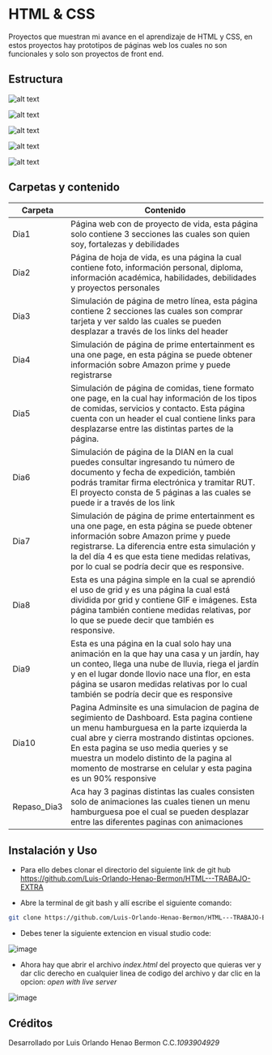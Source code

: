 # HTML & CSS 

Proyectos que muestran mi avance en el aprendizaje de HTML y CSS, en estos proyectos hay prototipos de páginas web los cuales no son funcionales y solo son proyectos de front end.

## Estructura
![alt text](image.png)

![alt text](image-1.png)

![alt text](image-2.png)

![alt text](image-3.png)

![alt text](image-4.png)

## Carpetas y contenido

|Carpeta|Contenido|
|--|--|
|Dia1|Página web con de proyecto de vida, esta página solo contiene 3 secciones las cuales son quien soy, fortalezas y debilidades|
|Dia2|Página de hoja de vida, es una página la cual contiene foto, información personal, diploma, información académica, habilidades, debilidades y proyectos personales|
|Dia3|Simulación de página de metro línea, esta página contiene 2 secciones las cuales son comprar tarjeta y ver saldo las cuales se pueden desplazar a través de los links del header|
|Dia4|Simulación de página de prime entertainment es una one page, en esta página se puede obtener información sobre Amazon prime y puede registrarse|
|Dia5|Simulación de página de comidas, tiene formato one page, en la cual hay información de los tipos de comidas, servicios y contacto. Esta página cuenta con un header el cual contiene links para desplazarse entre las distintas partes de la página.|
|Dia6|Simulación de página de la DIAN en la cual puedes consultar ingresando tu número de documento y fecha de expedición, también podrás tramitar firma electrónica y tramitar RUT. El proyecto consta de 5 páginas a las cuales se puede ir a través de los link|
|Dia7|Simulación de página de prime entertainment es una one page, en esta página se puede obtener información sobre Amazon prime y puede registrarse. La diferencia entre esta simulación y la del día 4 es que esta tiene medidas relativas, por lo cual se podría decir que es responsive.|
|Dia8|Esta es una página simple en la cual se aprendió el uso de grid y es una página la cual está dividida por grid y contiene GIF e imágenes. Esta página también contiene medidas relativas, por lo que se puede decir que también es responsive.|
|Dia9|Esta es una página en la cual solo hay una animación en la que hay una casa y un jardín, hay un conteo, llega una nube de lluvia, riega el jardín y en el lugar donde llovio nace una flor, en esta página se usaron medidas relativas por lo cual también se podría decir que es responsive|
|Dia10|Pagina Adminsite es una simulacion de pagina de segimiento de Dashboard. Esta pagina contiene un menu hamburguesa en la parte izquierda la cual abre y cierra mostrando distintas opciones. En esta pagina se uso media queries y se muestra un modelo distinto de la pagina al momento de mostrarse en celular y esta pagina es un 90% responsive|
|Repaso_Dia3|Aca hay 3 paginas distintas las cuales consisten solo de animaciones las cuales tienen un menu hamburguesa poe el cual se pueden desplazar entre las diferentes paginas con animaciones|   

## Instalación y Uso
- Para ello debes clonar el directorio del siguiente link de git hub https://github.com/Luis-Orlando-Henao-Bermon/HTML---TRABAJO-EXTRA

- Abre la terminal de git bash y allí escribe el siguiente comando:     

``` bash 
git clone https://github.com/Luis-Orlando-Henao-Bermon/HTML---TRABAJO-EXTRA
```
- Debes tener la siguiente extencion en visual studio code:

![image](https://github.com/user-attachments/assets/699e0a13-d1c7-4c73-9e14-b5997ae6ab35)

- Ahora hay que abrir el archivo *index.html* del proyecto que quieras ver y dar clic derecho en cualquier linea de codigo del archivo y dar clic en la opcion: *open with live server*


![image](https://github.com/user-attachments/assets/0c8a193d-8f50-44b3-a8b4-b53101a439be)


## Créditos

Desarrollado por Luis Orlando Henao Bermon C.C.*1093904929*